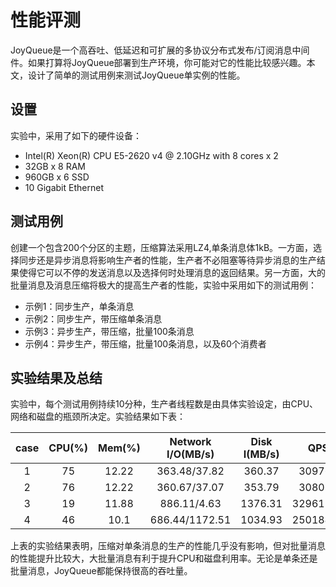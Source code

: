 # 性能评测

JoyQueue是一个高吞吐、低延迟和可扩展的多协议分布式发布/订阅消息中间件。如果打算将JoyQueue部署到生产环境，你可能对它的性能比较感兴趣。本文，设计了简单的测试用例来测试JoyQueue单实例的性能。


## 设置

实验中，采用了如下的硬件设备：

* Intel(R) Xeon(R) CPU E5-2620 v4 @ 2.10GHz with 8 cores x 2
* 32GB x 8 RAM
* 960GB x 6 SSD  
* 10 Gigabit Ethernet


## 测试用例

创建一个包含200个分区的主题，压缩算法采用LZ4,单条消息体1kB。一方面，选择同步还是异步消息将影响生产者的性能，生产者不必阻塞等待异步消息的生产结果使得它可以不停的发送消息以及选择何时处理消息的返回结果。另一方面，大的批量消息及消息压缩将极大的提高生产者的性能，实验中采用如下的测试用例：

* 示例1：同步生产，单条消息
* 示例2：同步生产，带压缩单条消息
* 示例3：异步生产，带压缩，批量100条消息
* 示例4：异步生产，带压缩，批量100条消息，以及60个消费者


## 实验结果及总结

实验中，每个测试用例持续10分种，生产者线程数是由具体实验设定，由CPU、网络和磁盘的瓶颈所决定。实验结果如下表：

| case | CPU(%) |Mem(%)| Network I/O(MB/s) | Disk I(MB/s)|QPS|
| :----:| :----: |:----:|:----:|:----:|:----:|
|1 | 75 |12.22 |363.48/37.82|360.37 |309763|  
|2 | 76 |12.22 |360.67/37.07|353.79 |308037|   
|3 | 19 |11.88 |886.11/4.63 |1376.31|32961776|
|4 | 46 |10.1|686.44/1172.51|1034.93|25018477|

上表的实验结果表明，压缩对单条消息的生产的性能几乎没有影响，但对批量消息的性能提升比较大，大批量消息有利于提升CPU和磁盘利用率。无论是单条还是批量消息，JoyQueue都能保持很高的吞吐量。
